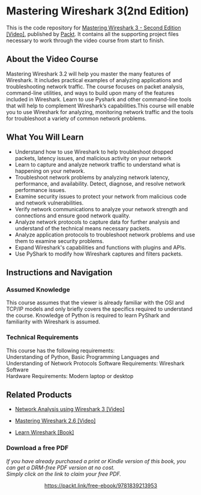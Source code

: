 # Mastering Wireshark 3(2nd Edition)
This is the code repository for [Mastering Wireshark 3 - Second Edition [Video]](https://www.packtpub.com/cloud-networking/mastering-wireshark-3-second-edition-video), published by [Packt](https://www.packtpub.com/?utm_source=github). It contains all the supporting project files necessary to work through the video course from start to finish.

 

 

## About the Video Course
Mastering Wireshark 3.2 will help you master the many features of Wireshark. It includes practical examples of analyzing applications and troubleshooting network traffic. The course focuses on packet analysis, command-line utilities, and ways to build upon many of the features included in Wireshark. Learn to use Pyshark and other command-line tools that will help to complement Wireshark’s capabilities.This course will enable you to use Wireshark for analyzing, monitoring network traffic and the tools for troubleshoot a variety of common network problems.

 

<H2>What You Will Learn</H2>
<DIV class=book-info-will-learn-text>
<UL>
<LI>Understand how to use Wireshark to help troubleshoot dropped packets, latency issues, and malicious activity on your network
<LI>Learn to capture and analyze network traffic to understand what is happening on your network.
<LI>Troubleshoot network problems by analyzing network latency, performance, and availability. Detect, diagnose, and resolve network performance issues.
<LI>Examine security issues to protect your network from malicious code and network vulnerabilities.
<LI>Verify network communications to analyze your network strength and connections and ensure good network quality.
<LI>Analyze network protocols to capture data for further analysis and understand of the technical means necessary packets.
<LI>Analyze application protocols to troubleshoot network problems and use them to examine security problems.
<LI>Expand Wireshark's capabilities and functions with plugins and APIs.
<LI>Use PyShark to modify how Wireshark captures and filters packets.
</LI></UL></DIV>

 

 

## Instructions and Navigation
### Assumed Knowledge
This course assumes that the viewer is already familiar with the OSI and TCP/IP models and only briefly covers the specifics required to understand the course. Knowledge of Python is required to learn PyShark and familiarity with Wireshark is assumed.

 

### Technical Requirements
This course has the following requirements:<br/>
Understanding of Python, Basic Programming Languages and Understanding of Network Protocols
Software Requirements: Wireshark Software <br/>
Hardware Requirements: Modern laptop or desktop <br/> 

 

 

 

 


## Related Products
* [Network Analysis using Wireshark 3 [Video]](https://www.packtpub.com/cloud-networking/network-analysis-using-wireshark-3-video)

 


* [Mastering Wireshark 2.6 [Video]](https://www.packtpub.com/networking-and-servers/mastering-wireshark-26-video)

 


* [Learn Wireshark [Book]](https://www.packtpub.com/networking-and-servers/learn-wireshark-fundamentals-wireshark)
### Download a free PDF

 <i>If you have already purchased a print or Kindle version of this book, you can get a DRM-free PDF version at no cost.<br>Simply click on the link to claim your free PDF.</i>
<p align="center"> <a href="https://packt.link/free-ebook/9781839213953">https://packt.link/free-ebook/9781839213953 </a> </p>